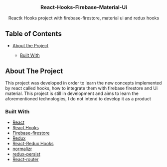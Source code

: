 <br />
<p align="center">
  <h3 align="center">React-Hooks-Firebase-Material-Ui</h3>
  <p align="center">
    Reactk Hooks project with firebase-firestore, material ui and redux hooks
    <br />
  </p>
</p>

<!-- TABLE OF CONTENTS -->
## Table of Contents

* [About the Project](#about-the-project)
  * [Built With](#built-with)
  
  <!-- ABOUT THE PROJECT -->
## About The Project
<!-- [![Product Name Screen Shot][product-screenshot]](https://example.com) -->

This project was developed in order to learn the new concepts implemented by react called hooks, how to integrate them with firebase firestore and Ui material. This project is still in development and aims to learn the aforementioned technologies, I do not intend to develop it as a product

### Built With
* [React](https://es.reactjs.org/)
* [React Hooks](https://es.reactjs.org/docs/hooks-intro.html)
* [Firebase-firestore](https://firebase.google.com/docs/firestore)
* [Redux](https://es.redux.js.org/)
* [React-Redux Hooks](https://react-redux.js.org/next/api/hooks)
* [normalizr](https://github.com/paularmstrong/normalizr)
* [redux-persist](https://github.com/rt2zz/redux-persist)
* [React-router](https://reacttraining.com/react-router/web/guides/quick-start)







